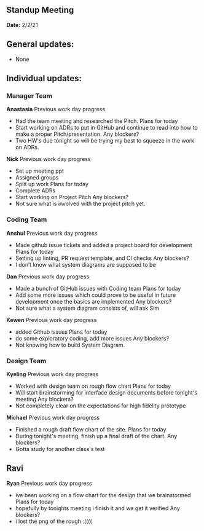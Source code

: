 ## Standup Meeting
**Date:** 2/2/21

## General updates:
- None
 

## Individual updates:

### Manager Team
**Anastasia**
Previous work day progress
- Had the team meeting and researched the Pitch.
Plans for today
- Start working on ADRs to put in GitHub and continue to read into how to make a proper Pitch/presentation.
Any blockers?
- Two HW's due tonight so will be trying my best to squeeze in the work on ADRs.

**Nick**
Previous work day progress
- Set up meeting ppt
- Assigned groups
- Split up work
Plans for today
- Complete ADRs
- Start working on Project Pitch
Any blockers?
- Not sure what is involved with the project pitch yet.

### Coding Team

**Anshul**
Previous work day progress
- Made github issue tickets and added a project board for development
Plans for today
- Setting up linting, PR request template, and CI checks
Any blockers?
- I don’t know what system diagrams are supposed to be

**Dan**
Previous work day progress
- Made a bunch of GitHub issues with Coding team
Plans for today
- Add some more issues which could prove to be useful in future development once the basics are implemented
Any blockers?
- Not sure what a system diagram consists of, will ask Sim

**Kewen**
Previous work day progress
- added Github issues
Plans for today
- do some exploratory coding, add more issues
Any blockers?
- Not knowing how to build System Diagram.


### Design Team
**Kyeling**
Previous work day progress
- Worked with design team on rough flow chart
Plans for today
- Will start brainstorming for interface design documents before tonight's meeting
Any blockers?
- Not completely clear on the expectations for high fidelity prototype

**Michael**
Previous work day progress
- Finished a rough draft flow chart of the site.
Plans for today
- During tonight's meeting, finish up a final draft of the chart.
Any blockers?
- Gotta study for another class's test

**Ravi**
- 

**Ryan**
Previous work day progress
- ive been working on a flow chart for the design that we brainstormed
Plans for today
- hopefully by tonights meeting i finish it and we get it verified
Any blockers?
- i lost the png of the rough :((((

